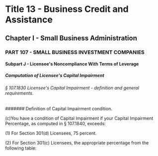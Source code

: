 
# Title 13 - Business Credit and Assistance
## Chapter I - Small Business Administration
### PART 107 - SMALL BUSINESS INVESTMENT COMPANIES
#### Subpart J - Licensee's Noncompliance With Terms of Leverage
##### Computation of Licensee's Capital Impairment
###### § 107.1830 Licensee's Capital Impairment - definition and general requirements.
####### Definition of Capital Impairment condition.

(c)You have a condition of Capital Impairment if your Capital Impairment Percentage, as computed in § 107.1840, exceeds:

(1) For Section 301(d) Licensees, 75 percent.

(2) For Section 301(c) Licensees, the appropriate percentage from the following table:
